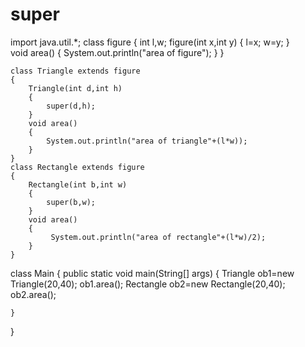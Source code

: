 # super
import java.util.*;
class figure
{
    int l,w;
    figure(int x,int y)
    {
        l=x;
        w=y;
    }  
    void area()
    {
        System.out.println("area of figure");
    }
}
        
    class Triangle extends figure
    {
        Triangle(int d,int h)
        {
            super(d,h);
        }
        void area()
        {
            System.out.println("area of triangle"+(l*w)); 
        }
    }
    class Rectangle extends figure
    {
        Rectangle(int b,int w)
        {
            super(b,w);
        }
        void area()
        {
             System.out.println("area of rectangle"+(l*w)/2);
        }
    }
class Main
{
    public static void main(String[] args)
    {
      Triangle ob1=new Triangle(20,40);
      ob1.area();
      Rectangle ob2=new Rectangle(20,40);
      ob2.area();
      
    }
}
